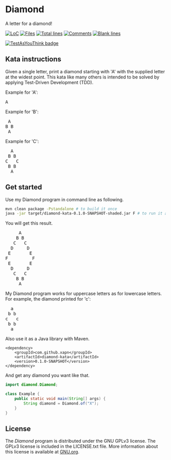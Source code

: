 # Diamond

A letter for a diamond!

[![LoC](https://tokei.rs/b1/github/xapn/diamond?category=code)](https://github.com/xapn/diamond) [![Files](https://tokei.rs/b1/github/xapn/diamond?category=files)](https://github.com/xapn/diamond) [![Total lines](https://tokei.rs/b1/github/xapn/diamond?category=lines)](https://github.com/xapn/diamond) [![Comments](https://tokei.rs/b1/github/xapn/diamond?category=comments)](https://github.com/xapn/diamond) [![Blank lines](https://tokei.rs/b1/github/xapn/diamond?category=blanks)](https://github.com/xapn/diamond)

[![TestAsYouThink badge](https://img.shields.io/badge/Tests%20as%20first--class%20citizens%20with-TestAsYouThink-brightgreen.svg)](https://testasyouthink.org)

## Kata instructions

Given a single letter, print a diamond starting with 'A' with the supplied letter at the widest point. This kata like many others is intended to be solved by applying Test-Driven Development (TDD).

Example for 'A':
<pre>
A
</pre>
Example for 'B':
<pre>
 A
B B
 A
</pre>
Example for 'C':
<pre>
  A
 B B
C   C
 B B
  A
</pre>

## Get started

Use my Diamond program in command line as following.
```bash
mvn clean package -Pstandalone # to build it once
java -jar target/diamond-kata-0.1.0-SNAPSHOT-shaded.jar F # to run it as many times as you want
```
You will get this result.
<pre>
     A
    B B
   C   C
  D     D
 E       E
F         F
 E       E
  D     D
   C   C
    B B
     A
</pre>
My Diamond program works for uppercase letters as for lowercase letters. For example, the diamond printed for 'c':
<pre>
  a
 b b
c   c
 b b
  a
</pre>

Also use it as a Java library with Maven.
```
<dependency>
    <groupId>com.github.xapn</groupId>
    <artifactId>diamond-kata</artifactId>
    <version>0.1.0-SNAPSHOT</version>
</dependency>
```
And get any diamond you want like that.
```java
import diamond.Diamond;

class Example {
    public static void main(String[] args) {
        String diamond = Diamond.of("X");
    }
}
```

## License

The *Diamond* program is distributed under the GNU GPLv3 license. The GPLv3 license is included in the LICENSE.txt file. More information about this license is available at [GNU.org](http://www.gnu.org).
